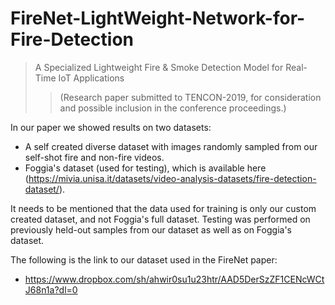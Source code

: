 # FireNet-LightWeight-Network-for-Fire-Detection
> A Specialized Lightweight Fire & Smoke Detection Model for Real-Time IoT Applications
>>(Research paper submitted to TENCON-2019, for consideration and possible inclusion in the conference proceedings.)

In our paper we showed results on two datasets:
- A self created diverse dataset with images randomly sampled from our self-shot fire and non-fire
videos.
- Foggia's dataset (used for testing), which is available here (https://mivia.unisa.it/datasets/video-analysis-datasets/fire-detection-dataset/).

It needs to be mentioned that the data used for training is only our custom created dataset, and not Foggia's full dataset. Testing was performed on previously held-out samples from our dataset as well as on Foggia's dataset. 

The following is the link to our dataset used in the FireNet paper:
- https://www.dropbox.com/sh/ahwir0su1u23htr/AAD5DerSzZF1CENcWCtJ68n1a?dl=0
